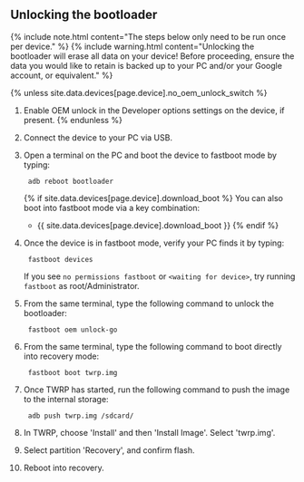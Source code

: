## Unlocking the bootloader

{% include note.html content="The steps below only need to be run once per device." %}
{% include warning.html content="Unlocking the bootloader will erase all data on your device!
Before proceeding, ensure the data you would like to retain is backed up to your PC and/or your Google account, or equivalent." %}

{% unless site.data.devices[page.device].no_oem_unlock_switch %}
1. Enable OEM unlock in the Developer options settings on the device, if present.
{% endunless %}
2. Connect the device to your PC via USB.
3. Open a terminal on the PC and boot the device to fastboot mode by typing:

        adb reboot bootloader

    {% if site.data.devices[page.device].download_boot %}
    You can also boot into fastboot mode via a key combination:

    * {{ site.data.devices[page.device].download_boot }}
    {% endif %}
4. Once the device is in fastboot mode, verify your PC finds it by typing:

        fastboot devices

    If you see `no permissions fastboot` or `<waiting for device>`, try running `fastboot` as root/Administrator.
5. From the same terminal, type the following command to unlock the bootloader:

        fastboot oem unlock-go
6. From the same terminal, type the following command to boot directly into recovery mode:

        fastboot boot twrp.img
7. Once TWRP has started, run the following command to push the image to the internal storage:

        adb push twrp.img /sdcard/
8. In TWRP, choose 'Install' and then 'Install Image'. Select 'twrp.img'.
9. Select partition 'Recovery', and confirm flash.
10. Reboot into recovery.
